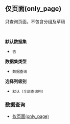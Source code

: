 ## 仅页面(only_page) <!-- {docsify-ignore-all} -->

只查询页面。不包含分组及草稿

<br>
<p class="panel-title"><b>默认数据集</b></p>

* `否`

<p class="panel-title"><b>数据集类型</b></p>

* `数据查询`

<p class="panel-title"><b>选择列级别</b></p>

* `默认（全部查询列）`




### 数据查询
  * [仅页面(only_page)](module/Wiki/article_page/query/only_page)
